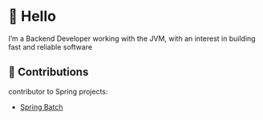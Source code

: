 # 👋 Hello

I’m a Backend Developer working with the JVM, with an interest in building fast and reliable software

## 🌟 Contributions

contributor to Spring  projects:

- [Spring Batch](https://github.com/spring-projects/spring-batch/pull/4761)



